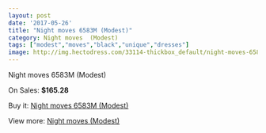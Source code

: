 ```yaml
---
layout: post
date: '2017-05-26'
title: "Night moves 6583M (Modest)"
category: Night moves  (Modest)
tags: ["modest","moves","black","unique","dresses"]
image: http://img.hectodress.com/33114-thickbox_default/night-moves-6583m-modest.jpg
---
```

Night moves 6583M (Modest)

On Sales: **$165.28**
<a href="https://www.hectodress.com/night-moves-modest/15211-night-moves-6583m-modest.html"><amp-img layout="responsive" width="600" height="600" src="//img.hectodress.com/33114-thickbox_default/night-moves-6583m-modest.jpg" alt="Night moves 6583M (Modest) 0" /></a>
<a href="https://www.hectodress.com/night-moves-modest/15211-night-moves-6583m-modest.html"><amp-img layout="responsive" width="600" height="600" src="//img.hectodress.com/33115-thickbox_default/night-moves-6583m-modest.jpg" alt="Night moves 6583M (Modest) 1" /></a>

Buy it: [Night moves 6583M (Modest)](https://www.hectodress.com/night-moves-modest/15211-night-moves-6583m-modest.html "Night moves 6583M (Modest)")

View more: [Night moves  (Modest)](https://www.hectodress.com/273-night-moves-modest "Night moves  (Modest)")